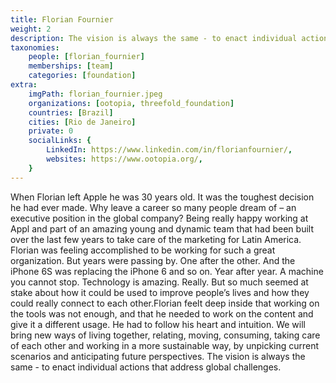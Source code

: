 ```yaml
---
title: Florian Fournier
weight: 2
description: The vision is always the same - to enact individual actions that address global challenges.
taxonomies:
    people: [florian_fournier]
    memberships: [team]
    categories: [foundation]
extra:
    imgPath: florian_fournier.jpeg
    organizations: [ootopia, threefold_foundation]
    countries: [Brazil]
    cities: [Rio de Janeiro]
    private: 0
    socialLinks: {
        LinkedIn: https://www.linkedin.com/in/florianfournier/,
        websites: https://www.ootopia.org/,
    }
---
```


When Florian left Apple he was 30 years old. It was the toughest decision he had ever made. Why leave a career so many people dream of – an executive position in the global company? Being really happy working at Appl and part of an amazing young and dynamic team that had been built over the last few years to take care of the marketing for Latin America. Florian was feeling accomplished to be working for such a great organization. But years were passing by. One after the other. And the iPhone 6S was replacing the iPhone 6 and so on. Year after year. A machine you cannot stop. Technology is amazing. Really. But so much seemed at stake about how it could be used to improve people’s lives and how they could really connect to each other.Florian feelt deep inside that working on the tools was not enough, and that he needed to work on the content and give it a different usage. He had to follow his heart and intuition. We will bring new ways of living together, relating, moving, consuming, taking care of each other and working in a more sustainable way, by unpicking current scenarios and anticipating future perspectives. The vision is always the same - to enact individual actions that address global challenges.
